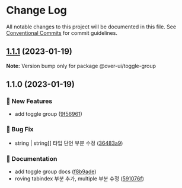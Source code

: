 # Change Log

All notable changes to this project will be documented in this file.
See [Conventional Commits](https://conventionalcommits.org) for commit guidelines.

## [1.1.1](https://github.com/over-ui/unstyled/compare/@over-ui/toggle-group@1.1.0...@over-ui/toggle-group@1.1.1) (2023-01-19)

**Note:** Version bump only for package @over-ui/toggle-group

## 1.1.0 (2023-01-19)

### :rocket: New Features

- add toggle group ([9f56961](https://github.com/over-ui/unstyled/commit/9f569615e413af488e43120a04506876c57c5b69))

### :bug: Bug Fix

- string | string[] 타입 단언 부분 수정 ([36483a9](https://github.com/over-ui/unstyled/commit/36483a9d30058750868ab6c70125288e64132aed))

### :memo: Documentation

- add toggle group docs ([f8b9ade](https://github.com/over-ui/unstyled/commit/f8b9ade8651519bec93333e6c3ae544909f4389a))
- roving tabindex 부분 추가, multiple 부분 수정 ([591076f](https://github.com/over-ui/unstyled/commit/591076fe8946e8042b78c4241606be669b746d37))
